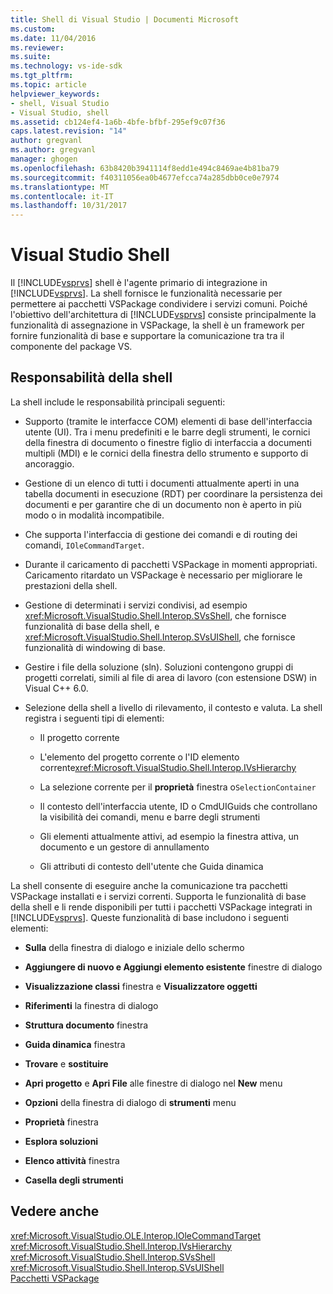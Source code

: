 ```yaml
---
title: Shell di Visual Studio | Documenti Microsoft
ms.custom: 
ms.date: 11/04/2016
ms.reviewer: 
ms.suite: 
ms.technology: vs-ide-sdk
ms.tgt_pltfrm: 
ms.topic: article
helpviewer_keywords:
- shell, Visual Studio
- Visual Studio, shell
ms.assetid: cb124ef4-1a6b-4bfe-bfbf-295ef9c07f36
caps.latest.revision: "14"
author: gregvanl
ms.author: gregvanl
manager: ghogen
ms.openlocfilehash: 63b8420b3941114f8edd1e494c8469ae4b81ba79
ms.sourcegitcommit: f40311056ea0b4677efcca74a285dbb0ce0e7974
ms.translationtype: MT
ms.contentlocale: it-IT
ms.lasthandoff: 10/31/2017
---
```

# <a name="visual-studio-shell"></a>Visual Studio Shell
Il [!INCLUDE[vsprvs](../../code-quality/includes/vsprvs_md.md)] shell è l'agente primario di integrazione in [!INCLUDE[vsprvs](../../code-quality/includes/vsprvs_md.md)]. La shell fornisce le funzionalità necessarie per permettere ai pacchetti VSPackage condividere i servizi comuni. Poiché l'obiettivo dell'architettura di [!INCLUDE[vsprvs](../../code-quality/includes/vsprvs_md.md)] consiste principalmente la funzionalità di assegnazione in VSPackage, la shell è un framework per fornire funzionalità di base e supportare la comunicazione tra tra il componente del package VS.  
  
## <a name="shell-responsibilities"></a>Responsabilità della shell  
 La shell include le responsabilità principali seguenti:  
  
-   Supporto (tramite le interfacce COM) elementi di base dell'interfaccia utente (UI). Tra i menu predefiniti e le barre degli strumenti, le cornici della finestra di documento o finestre figlio di interfaccia a documenti multipli (MDI) e le cornici della finestra dello strumento e supporto di ancoraggio.  
  
-   Gestione di un elenco di tutti i documenti attualmente aperti in una tabella documenti in esecuzione (RDT) per coordinare la persistenza dei documenti e per garantire che di un documento non è aperto in più modo o in modalità incompatibile.  
  
-   Che supporta l'interfaccia di gestione dei comandi e di routing dei comandi, `IOleCommandTarget`.  
  
-   Durante il caricamento di pacchetti VSPackage in momenti appropriati. Caricamento ritardato un VSPackage è necessario per migliorare le prestazioni della shell.  
  
-   Gestione di determinati i servizi condivisi, ad esempio <xref:Microsoft.VisualStudio.Shell.Interop.SVsShell>, che fornisce funzionalità di base della shell, e <xref:Microsoft.VisualStudio.Shell.Interop.SVsUIShell>, che fornisce funzionalità di windowing di base.  
  
-   Gestire i file della soluzione (sln). Soluzioni contengono gruppi di progetti correlati, simili al file di area di lavoro (con estensione DSW) in Visual C++ 6.0.  
  
-   Selezione della shell a livello di rilevamento, il contesto e valuta. La shell registra i seguenti tipi di elementi:  
  
    -   Il progetto corrente  
  
    -   L'elemento del progetto corrente o l'ID elemento corrente<xref:Microsoft.VisualStudio.Shell.Interop.IVsHierarchy>  
  
    -   La selezione corrente per il **proprietà** finestra o`SelectionContainer`  
  
    -   Il contesto dell'interfaccia utente, ID o CmdUIGuids che controllano la visibilità dei comandi, menu e barre degli strumenti  
  
    -   Gli elementi attualmente attivi, ad esempio la finestra attiva, un documento e un gestore di annullamento  
  
    -   Gli attributi di contesto dell'utente che Guida dinamica  
  
 La shell consente di eseguire anche la comunicazione tra pacchetti VSPackage installati e i servizi correnti. Supporta le funzionalità di base della shell e li rende disponibili per tutti i pacchetti VSPackage integrati in [!INCLUDE[vsprvs](../../code-quality/includes/vsprvs_md.md)]. Queste funzionalità di base includono i seguenti elementi:  
  
-   **Sulla** della finestra di dialogo e iniziale dello schermo  
  
-   **Aggiungere di nuovo e Aggiungi elemento esistente** finestre di dialogo  
  
-   **Visualizzazione classi** finestra e **Visualizzatore oggetti**  
  
-   **Riferimenti** la finestra di dialogo  
  
-   **Struttura documento** finestra  
  
-   **Guida dinamica** finestra  
  
-   **Trovare** e **sostituire**  
  
-   **Apri progetto** e **Apri File** alle finestre di dialogo nel **New** menu  
  
-   **Opzioni** della finestra di dialogo di **strumenti** menu  
  
-   **Proprietà** finestra  
  
-   **Esplora soluzioni**  
  
-   **Elenco attività** finestra  
  
-   **Casella degli strumenti**  
  
## <a name="see-also"></a>Vedere anche  
 <xref:Microsoft.VisualStudio.OLE.Interop.IOleCommandTarget>   
 <xref:Microsoft.VisualStudio.Shell.Interop.IVsHierarchy>   
 <xref:Microsoft.VisualStudio.Shell.Interop.SVsShell>   
 <xref:Microsoft.VisualStudio.Shell.Interop.SVsUIShell>   
 [Pacchetti VSPackage](../../extensibility/internals/vspackages.md)